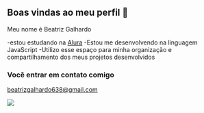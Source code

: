 ## Boas vindas ao meu perfil 💜

Meu nome é Beatriz Galhardo

-estou estudando na [Alura](https://www.alura.com.br)
-Estou me desenvolvendo na linguagem JavaScript
-Utilizo esse espaço para minha organização e compartilhamento dos meus projetos desenvolvidos

### Você entrar em contato comigo 

beatrizgalhardo638@gmail.com

![](https://media1.tenor.com/m/jugPyJStNkYAAAAd/vampires-suck-human-launchpad.gif)
